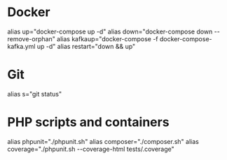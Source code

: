 # Docker

alias up="docker-compose up -d"
alias down="docker-compose down --remove-orphan"
alias kafkaup="docker-compose -f docker-compose-kafka.yml up -d"
alias restart="down && up"

# Git

alias s="git status"

# PHP scripts and containers

alias phpunit="./phpunit.sh"
alias composer="./composer.sh"
alias coverage="./phpunit.sh --coverage-html tests/.coverage"